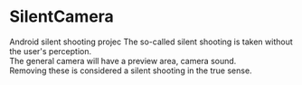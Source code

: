 # SilentCamera
Android silent shooting projec
The so-called silent shooting is taken without the user's perception.
<br>The general camera will have a preview area, camera sound.
<br>Removing these is considered a silent shooting in the true sense.
